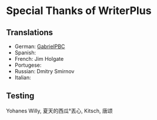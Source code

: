 # Special Thanks of WriterPlus

## Translations

- German: [GabrielPBC][1]
- Spanish: 
- French: Jim Holgate
- Portugese: 
- Russian: Dmitry Smirnov
- Italian:

## Testing

Yohanes Willy, 夏天的西瓜°丟心, Kitsch, 唐颂


[1]: https://twitter.com/PBCGabriel


